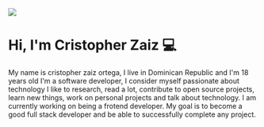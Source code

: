 

<img align="center" src="https://raw.githubusercontent.com/saadeghi/saadeghi/master/dino.gif"/>
<br>

# Hi, I'm Cristopher Zaiz :computer: 
My name is cristopher zaiz ortega, I live in Dominican Republic and I'm 18 years old I'm a software developer, I consider myself passionate about technology I like to research, read a lot, contribute to open source projects, learn new things, work on personal projects and talk about technology. I am currently working on being a frotend developer. My goal is to become a good full stack developer and be able to successfully complete any project.
